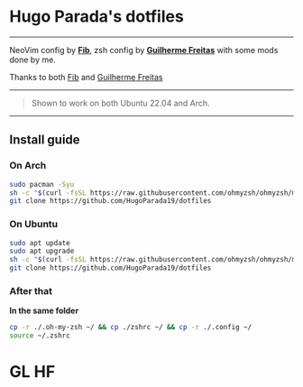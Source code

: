 # Hugo Parada's dotfiles
---

NeoVim config by **[Fib](https://github.com/NoahPsight/.dotfiles)**, zsh config by **[Guilherme Freitas](https://github.com/GJaFreitas/dotfiles)** with some mods done by me.

Thanks to both [Fib](https://github.com/NoahPsight) and [Guilherme Freitas](https://github.com/GJaFreitas)

---

> Shown to work on both Ubuntu 22.04 and Arch.

---

## Install guide

### On Arch

```sh
sudo pacman -Syu
sh -c "$(curl -fsSL https://raw.githubusercontent.com/ohmyzsh/ohmyzsh/master/tools/install.sh)"
git clone https://github.com/HugoParada19/dotfiles
```

### On Ubuntu

```sh
sudo apt update
sudo apt upgrade
sh -c "$(curl -fsSL https://raw.githubusercontent.com/ohmyzsh/ohmyzsh/master/tools/install.sh)"
git clone https://github.com/HugoParada19/dotfiles
```

### After that

**In the same folder**

```sh
cp -r ./.oh-my-zsh ~/ && cp ./zshrc ~/ && cp -r ./.config ~/
source ~/.zshrc
```

# GL HF
